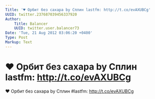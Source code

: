 ```yaml
---
Title: '♥ Орбит без сахара by Сплин lastfm: http://t.co/evAXUBCg'
UUID: twitter.237687039456337920
Author:
    Title: Balancer
    UUID: twitter.user.balancer73
Date: 'Tue, 21 Aug 2012 03:06:20 +0400'
Type: Post
Markup: Text
---
```


# ♥ Орбит без сахара by Сплин lastfm: http://t.co/evAXUBCg

♥ Орбит без сахара by Сплин #lastfm: http://t.co/evAXUBCg